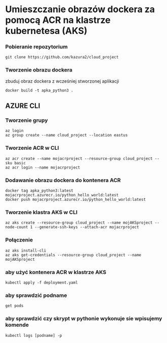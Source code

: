 # Umieszczanie obrazów dockera za pomocą ACR na klastrze kubernetesa (AKS)

### Pobieranie repozytorium 
```
git clone https://github.com/kazura2/cloud_project 
```

### Tworzenie obrazu dockera
zbuduj obraz dockera z wcześniej stworzonej aplikacji
```
docker build -t apka_python3 .
```

## AZURE CLI
### Tworzenie grupy
```
az login
az group create --name cloud_project --location eastus
```

### Tworzenie ACR w CLI
```
az acr create --name mojacrproject --resource-group cloud_project --sku basic
az acr login --name mojacrproject
```

### Dodawanie obrazu dockera do kontenera ACR
```
docker tag apka_python3:latest mojacrproject.azurecr.io/python_hello_world:latest
docker push mojacrproject.azurecr.io/python_hello_world:latest
```


### Tworzenie klastra AKS w CLI
```
az aks create --resource-group cloud_project --name mojAKSproject --node-count 1 --generate-ssh-keys --attach-acr mojacrproject
```

### Połączenie
```
az aks install-cli
az aks get-credentials --resource-group cloud_project --name mojAKSproject
```

### aby użyć kontenera ACR w klastrze AKS
```
kubectl apply -f deployment.yaml
```

### aby sprawdzić podname
```
get pods
```
### aby sprawdzić czy skrypt w pythonie wykonuje sie wpisujemy komende
```
kubectl logs [podname] -p
```

